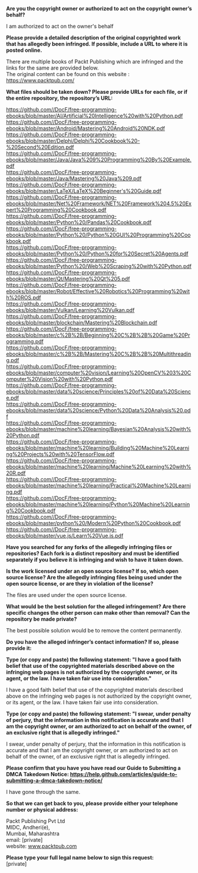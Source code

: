 **Are you the copyright owner or authorized to act on the copyright owner’s behalf?**     
     
I am authorized to act on the owner's behalf     
     
**Please provide a detailed description of the original copyrighted work that has allegedly been infringed. If possible, include a URL to where it is posted online.**     
     
There are multiple books of Packt Publishing which are infringed and the links for the same are provided below.      
The original content can be found on this website :      
https://www.packtpub.com/     
     
**What files should be taken down? Please provide URLs for each file, or if the entire repository, the repository’s URL:**     
     
https://github.com//DocF/free-programming-ebooks/blob/master/AI/Artificial%20Intelligence%20with%20Python.pdf      
https://github.com//DocF/free-programming-ebooks/blob/master/Android/Mastering%20Android%20NDK.pdf      
https://github.com//DocF/free-programming-ebooks/blob/master/Delphi/Delphi%20Cookbook%20-%20Second%20Edition.pdf      
https://github.com//DocF/free-programming-ebooks/blob/master/Java/Java%209%20Programming%20By%20Example.pdf      
https://github.com//DocF/free-programming-ebooks/blob/master/Java/Mastering%20Java%209.pdf      
https://github.com//DocF/free-programming-ebooks/blob/master/LaTeX/LaTeX%20Beginner's%20Guide.pdf      
https://github.com//DocF/free-programming-ebooks/blob/master/Net%20Framework/NET%20Framework%204.5%20Expert%20Programming%20Cookbook.pdf      
https://github.com//DocF/free-programming-ebooks/blob/master/Python%20/Pandas%20Cookbook.pdf      
https://github.com//DocF/free-programming-ebooks/blob/master/Python%20/Python%20GUI%20Programming%20Cookbook.pdf      
https://github.com//DocF/free-programming-ebooks/blob/master/Python%20/Python%20for%20Secret%20Agents.pdf      
https://github.com//DocF/free-programming-ebooks/blob/master/Python%20/Web%20Scraping%20with%20Python.pdf      
https://github.com//DocF/free-programming-ebooks/blob/master/Qt/Mastering%20Qt%205.pdf      
https://github.com//DocF/free-programming-ebooks/blob/master/Robot/Effective%20Robotics%20Programming%20with%20ROS.pdf      
https://github.com//DocF/free-programming-ebooks/blob/master/Vulkan/Learning%20Vulkan.pdf      
https://github.com//DocF/free-programming-ebooks/blob/master/blockchain/Mastering%20Blockchain.pdf      
https://github.com//DocF/free-programming-ebooks/blob/master/c%2B%2B/Beginning%20C%2B%2B%20Game%20Programming.pdf      
https://github.com//DocF/free-programming-ebooks/blob/master/c%2B%2B/Mastering%20C%2B%2B%20Multithreading.pdf      
https://github.com//DocF/free-programming-ebooks/blob/master/computer%20vision/Learning%20OpenCV%203%20Computer%20Vision%20with%20Python.pdf      
https://github.com//DocF/free-programming-ebooks/blob/master/data%20science/Principles%20of%20Data%20Science.pdf      
https://github.com//DocF/free-programming-ebooks/blob/master/data%20science/Python%20Data%20Analysis%20.pdf      
https://github.com//DocF/free-programming-ebooks/blob/master/machine%20learning/Bayesian%20Analysis%20with%20Python.pdf      
https://github.com//DocF/free-programming-ebooks/blob/master/machine%20learning/Building%20Machine%20Learning%20Projects%20with%20TensorFlow.pdf      
https://github.com//DocF/free-programming-ebooks/blob/master/machine%20learning/Machine%20Learning%20with%20R.pdf      
https://github.com//DocF/free-programming-ebooks/blob/master/machine%20learning/Practical%20Machine%20Learning.pdf      
https://github.com//DocF/free-programming-ebooks/blob/master/machine%20learning/Python%20Machine%20Learning%20Cookbook.pdf      
https://github.com//DocF/free-programming-ebooks/blob/master/python%20/Modern%20Python%20Cookbook.pdf      
https://github.com//DocF/free-programming-ebooks/blob/master/vue.js/Learn%20Vue.js.pdf     
     
**Have you searched for any forks of the allegedly infringing files or repositories? Each fork is a distinct repository and must be identified separately if you believe it is infringing and wish to have it taken down.**     
     
**Is the work licensed under an open source license? If so, which open source license? Are the allegedly infringing files being used under the open source license, or are they in violation of the license?**     
     
The files are used under the open source license.     
     
**What would be the best solution for the alleged infringement? Are there specific changes the other person can make other than removal? Can the repository be made private?**     
     
The best possible solution would be to remove the content permanently.     
     
**Do you have the alleged infringer’s contact information? If so, please provide it:**     
     
**Type (or copy and paste) the following statement: "I have a good faith belief that use of the copyrighted materials described above on the infringing web pages is not authorized by the copyright owner, or its agent, or the law. I have taken fair use into consideration."**     
     
I have a good faith belief that use of the copyrighted materials described above on the infringing web pages is not authorized by the copyright owner, or its agent, or the law. I have taken fair use into consideration.     
     
**Type (or copy and paste) the following statement: "I swear, under penalty of perjury, that the information in this notification is accurate and that I am the copyright owner, or am authorized to act on behalf of the owner, of an exclusive right that is allegedly infringed."**     
     
I swear, under penalty of perjury, that the information in this notification is accurate and that I am the copyright owner, or am authorized to act on behalf of the owner, of an exclusive right that is allegedly infringed.     
     
**Please confirm that you have you have read our Guide to Submitting a DMCA Takedown Notice: https://help.github.com/articles/guide-to-submitting-a-dmca-takedown-notice/**     
     
I have gone through the same.     
     
**So that we can get back to you, please provide either your telephone number or physical address:**     
     
Packt Publishing Pvt Ltd      
MIDC, Andheri(e),      
Mumbai, Maharashtra      
email: [private]  
website: www.packtpub.com     
     
**Please type your full legal name below to sign this request:**      
[private]  
